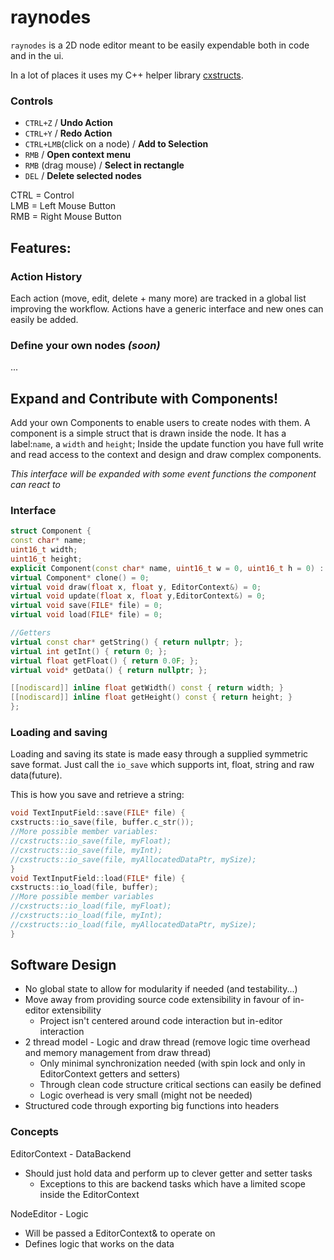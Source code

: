 # raynodes

`raynodes` is a 2D node editor meant to be easily expendable both in code and in the ui.

In a lot of places it uses my C++ helper library [cxstructs](https://github.com/gk646/cxstructs).

### Controls

- `CTRL+Z` / **Undo Action**
- `CTRL+Y` / **Redo Action**
- `CTRL+LMB`(click on a node) / **Add to Selection**
- `RMB`  / **Open context menu**
- `RMB` (drag mouse) / **Select in rectangle**
- `DEL` / **Delete selected nodes**

CTRL = Control  
LMB = Left Mouse Button   
RMB = Right Mouse Button

## Features:

### Action History

Each action (move, edit, delete + many more) are tracked in a global list improving the workflow.
Actions have a generic interface and new ones can easily be added.

### Define your own nodes *(soon)*

...

## Expand and Contribute with Components!

Add your own Components to enable users to create nodes with them.
A component is a simple struct that is drawn inside the node.
It has a label:`name`, a `width` and `height`;
Inside the update function you have full write and read access to the context and design and draw complex components.

*This interface will be expanded with some event functions the component can react to*

### Interface

```cpp
struct Component {
const char* name;
uint16_t width;
uint16_t height;
explicit Component(const char* name, uint16_t w = 0, uint16_t h = 0) : name(name), width(w), height(h) {}
virtual Component* clone() = 0;
virtual void draw(float x, float y, EditorContext&) = 0;
virtual void update(float x, float y,EditorContext&) = 0;
virtual void save(FILE* file) = 0;
virtual void load(FILE* file) = 0;

//Getters
virtual const char* getString() { return nullptr; };
virtual int getInt() { return 0; };
virtual float getFloat() { return 0.0F; };
virtual void* getData() { return nullptr; };

[[nodiscard]] inline float getWidth() const { return width; }
[[nodiscard]] inline float getHeight() const { return height; }
};
```

### Loading and saving

Loading and saving its state is made easy through a supplied symmetric save format.
Just call the `io_save` which supports int, float, string and raw data(future).

This is how you save and retrieve a string:

```cpp
void TextInputField::save(FILE* file) {
cxstructs::io_save(file, buffer.c_str());
//More possible member variables:
//cxstructs::io_save(file, myFloat);
//cxstructs::io_save(file, myInt);
//cxstructs::io_save(file, myAllocatedDataPtr, mySize);
}
void TextInputField::load(FILE* file) {
cxstructs::io_load(file, buffer);
//More possible member variables
//cxstructs::io_load(file, myFloat);
//cxstructs::io_load(file, myInt);
//cxstructs::io_load(file, myAllocatedDataPtr, mySize);
}
```

## Software Design

- No global state to allow for modularity if needed (and testability...)
- Move away from providing source code extensibility in favour of in-editor extensibility
    - Project isn't centered around code interaction but in-editor interaction
- 2 thread model - Logic and draw thread (remove logic time overhead and memory management from draw thread)
    - Only minimal synchronization needed (with spin lock and only in EditorContext getters and setters)
    - Through clean code structure critical sections can easily be defined
    - Logic overhead is very small (might not be needed)
- Structured code through exporting big functions into headers

### Concepts

EditorContext - DataBackend

- Should just hold data and perform up to clever getter and setter tasks
    - Exceptions to this are backend tasks which have a limited scope inside the EditorContext

NodeEditor - Logic

- Will be passed a EditorContext& to operate on
- Defines logic that works on the data